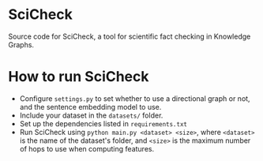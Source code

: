 # SciCheck
Source code for SciCheck, a tool for scientific fact checking in Knowledge Graphs.

# How to run SciCheck
- Configure `settings.py` to set whether to use a directional graph or not, and the sentence embedding model to use.
- Include your dataset in the `datasets/` folder.
- Set up the dependencies listed in `requirements.txt`
- Run SciCheck using `python main.py <dataset> <size>`, where `<dataset>` is the name of the dataset's folder, and `<size>` is the maximum number of hops to use when computing features.